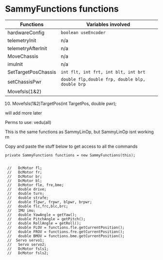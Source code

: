 
# SammyFunctions functions



| Functions         | Variables involved                            |
|-------------------|-----------------------------------------------|
| hardwareConfig    | `boolean useEncoder`                          |
| telemetryInit     | n/a                                           |
| telemetryAfterInit | n/a                                           |
| MoveChassis       | n/a                                           |
| imuInit           | n/a                                           |
| SetTargetPosChassis | `int flt, int frt, int blt, int brt`          |
| setChassisPwr                  | `double flp,double frp, double blp, double brp` |
|Movefsls(1&2)|













10. Movefsls(1&2)TargetPos(int TargetPos, double pwr);




will add more later










Perms to use: vedu(all)









This is the same functions as SammyLinOp, but SammyLinOp isnt working rn







Copy and paste the stuff below to get access to all the commands
~~~~~~~~~~~~~~~~~~~~~~~~~~~~~~~~~~~~~~~~~~~~~~~~
private SammyFunctions functions = new SammyFunctions(this);


 //   DcMotor fl;
 //   DcMotor fr;
 //   DcMotor br;
 //   DcMotor bl;
 //   DcMotor fle, fre,bme;
 //   double drive;
 //   double turn;
 //   double strafe;
 //   double flpwr, frpwr, blpwr, brpwr;
 //   double flc,frc,blc,brc;
 //   IMU imu;
 //   double YawAngle = getYaw();
 //   double PitchAngle = getPitch();
 //   double RollAngle = getRoll();
 //   double FLOV = functions.fle.getCurrentPosition();
 //   double FROV = functions.fre.getCurrentPosition();
 //   double BMOV = functions.bme.getCurrentPosition();
 //  Servo servo1;
 //   Servo servo2;
 //   DcMotor fsls1;
 //   DcMotor fsls2;
~~~~~~~~~~~~~~~~~~~~~~~~~~~~~~~~~~~~~~~~~~~~~~~~
